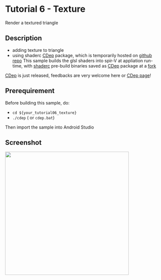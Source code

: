 Tutorial 6 - Texture
=============================
Render a textured triangle


Description
----------
*  adding texture to triangle
*  using shaderc [CDep](https://github.com/google/cdep) package, which is temporarily hosted on [github repo](https://github.com/ggfan/shaderc/releases)
This sample builds the glsl shaders into spir-V at appliation run-time,
with [shaderc](https://github.com/google/shaderc)
pre-build binaries saved as [CDep](https://github.com/google/cdep)
package at a [fork](https://github.com/ggfan/shaderc/releases) 

[CDep](https://github.com/google/cdep) is just released,
feedbacks are very welcome here or [CDep page](https://github.com/google/cdep)!

Prerequirement
--------------
Before building this sample, do:
* `cd ${your_tutorial06_texture}`
* `./cdep`  ( or `cdep.bat`)

Then import the sample into Android Studio

Screenshot
------------
<img src="./Tutorial_6_Screenshot.png" height="400px">
